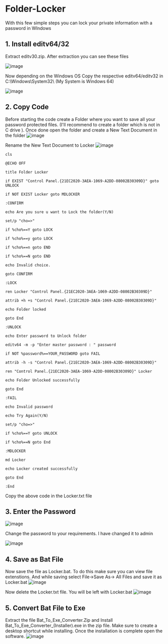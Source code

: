 # Folder-Locker
With this few simple steps you can lock your private information with a password in WIndows

## 1. Install editv64/32
Extract editv30.zip. After extraction you can see these files

![image](https://user-images.githubusercontent.com/36832858/36655846-7da23fa2-1b08-11e8-8f9f-274bd9ffb37e.png)

Now depending on the Windows OS Copy the respective editv64/editv32 in C:\Windows\System32\ (My System is Windows 64)

![image](https://user-images.githubusercontent.com/36832858/36655967-458420bc-1b09-11e8-8461-a908ab5585fb.png)

## 2. Copy Code
Before starting the code create a Folder where you want to save all your password protected files. (I'll recommend to create a folder which is not in C drive ). Once done open the folder and create a New Text Document in the folder
![image](https://user-images.githubusercontent.com/36832858/36656156-49924e62-1b0a-11e8-8b45-798bce6fe48a.png)

Rename the New Text Document to Locker
![image](https://user-images.githubusercontent.com/36832858/36656173-6240f26a-1b0a-11e8-99bf-a860035ec0ff.png)


```
cls

@ECHO OFF

title Folder Locker

if EXIST "Control Panel.{21EC2020-3AEA-1069-A2DD-08002B30309D}" goto UNLOCK

if NOT EXIST Locker goto MDLOCKER

:CONFIRM

echo Are you sure u want to Lock the folder(Y/N)

set/p "cho=>"

if %cho%==Y goto LOCK

if %cho%==y goto LOCK

if %cho%==n goto END

if %cho%==N goto END

echo Invalid choice.

goto CONFIRM

:LOCK

ren Locker "Control Panel.{21EC2020-3AEA-1069-A2DD-08002B30309D}"

attrib +h +s "Control Panel.{21EC2020-3AEA-1069-A2DD-08002B30309D}"

echo Folder locked

goto End

:UNLOCK

echo Enter password to Unlock folder

editv64 -m -p "Enter master password : " password

if NOT %password%==YOUR_PASSWORD goto FAIL

attrib -h -s "Control Panel.{21EC2020-3AEA-1069-A2DD-08002B30309D}"

ren "Control Panel.{21EC2020-3AEA-1069-A2DD-08002B30309D}" Locker

echo Folder Unlocked successfully

goto End

:FAIL

echo Invalid password

echo Try Again(Y/N)

set/p "cho=>"

if %cho%==Y goto UNLOCK

if %cho%==N goto End

:MDLOCKER

md Locker

echo Locker created successfully

goto End

:End
```

Copy the above code in the Locker.txt file

## 3. Enter the Password

![image](https://user-images.githubusercontent.com/36832858/36658883-d10a4056-1b15-11e8-90de-9e87f1e9575b.png)

Change the password to your requirements. I have changed it to admin

![image](https://user-images.githubusercontent.com/36832858/36658951-1702dec4-1b16-11e8-919f-635a870d9569.png)

## 4. Save as Bat File
Now save the file as Locker.bat. To do this make sure you can view file extenstions. And while saving select File->Save As-> All Files and save it as Locker.bat
![image](https://user-images.githubusercontent.com/36832858/36659034-71619a86-1b16-11e8-8193-8de7c5e0072d.png)

Now delete the Locker.txt file. You will be left with Locker.bat
![image](https://user-images.githubusercontent.com/36832858/36659161-d9156a04-1b16-11e8-8aeb-0125c7f1aefc.png)
## 5. Convert Bat File to Exe
Extract the file Bat_To_Exe_Converter.Zip and Install Bat_To_Exe_Converter_(Installer).exe in the zip file. Make sure to create a desktop shortcut while installing. Once the installation is complete open the software.
![image](https://user-images.githubusercontent.com/36832858/36659435-cea361b0-1b17-11e8-9626-c9059a40fd79.png)

